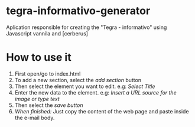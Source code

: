 # tegra-informativo-generator

Aplication responsible for creating the "Tegra - informativo" using Javascript vannila and [cerberus]

How to use it
=====================

1. First open/go to index.html
2. To add a new section, select the *add section* button
3. Then select the element you want to edit. e.g: *Select Title*
4.  Enter the new data to the element. e.g: *Insert a URL source for the image or type text*
5.  Then select the *save button*
6.  *When finished:* Just copy the content of the web page and paste inside the e-mail body.

